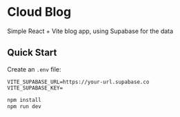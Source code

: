 # Cloud Blog

Simple React + Vite blog app, using Supabase for the data

## Quick Start

Create an `.env` file:
```
VITE_SUPABASE_URL=https://your-url.supabase.co
VITE_SUPABASE_KEY=
```

```bash
npm install
npm run dev
```